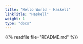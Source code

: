 ```yaml
---
title: "Hello World - Haskell"
linkTitle: "Haskell"
weight: 1
type: "docs"
---
```


{{% readfile file="README.md" %}}
